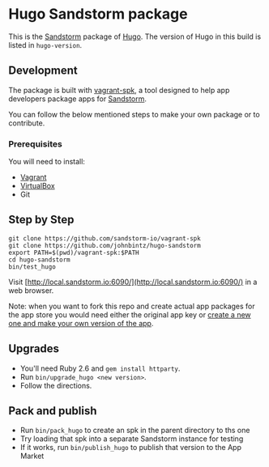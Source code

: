 # Hugo Sandstorm package

This is the [Sandstorm](https://sandstorm.io) package of [Hugo](https://gohugo.io/).
The version of Hugo in this build is listed in `hugo-version`.

## Development

The package is built with [vagrant-spk](https://github.com/sandstorm-io/vagrant-spk),
a tool designed to help app developers package apps for [Sandstorm](https://sandstorm.io).

You can follow the below mentioned steps to make your own package or to contribute.

### Prerequisites

You will need to install:

* [Vagrant](https://www.vagrantup.com/)
* [VirtualBox](https://www.virtualbox.org/wiki/Downloads)
* Git

## Step by Step

```
git clone https://github.com/sandstorm-io/vagrant-spk
git clone https://github.com/johnbintz/hugo-sandstorm
export PATH=$(pwd)/vagrant-spk:$PATH
cd hugo-sandstorm
bin/test_hugo
```
Visit [http://local.sandstorm.io:6090/](http://local.sandstorm.io:6090/) in a web browser.

Note: when you want to fork this repo and create actual app packages for the app
store you would need either the original app key or
[create a new one and make your own version of the app](https://docs.sandstorm.io/en/latest/developing/publishing-apps/).

## Upgrades

* You'll need Ruby 2.6 and `gem install httparty`.
* Run `bin/upgrade_hugo <new version>`.
* Follow the directions.

## Pack and publish

* Run `bin/pack_hugo` to create an spk in the parent directory to ths one
* Try loading that spk into a separate Sandstorm instance for testing
* If it works, run `bin/publish_hugo` to publish that version to the App Market

